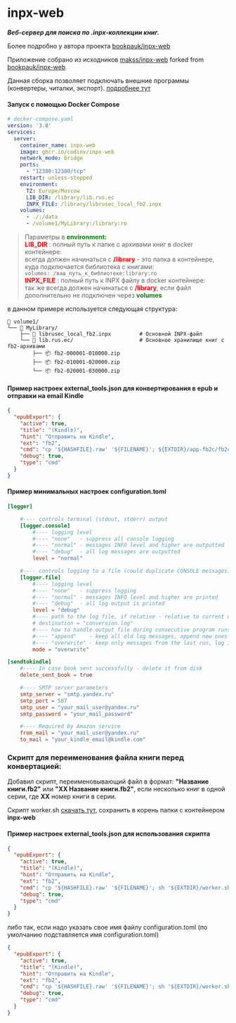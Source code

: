 inpx-web
========

***Веб-сервер для поиска по .inpx-коллекции книг.***

Более подробно у автора проекта [bookpauk/inpx-web](https://github.com/bookpauk/inpx-web)

Приложение собрано из исходников [makss/inpx-web](https://github.com/makss/inpx-web) forked from [bookpauk/inpx-web](https://github.com/bookpauk/inpx-web)

Данная сборка позволяет подключать внешние программы (конвертеры, читалки, экспорт). [подробнее тут](https://github.com/makss/inpx-web/tree/feature_external?tab=readme-ov-file#%D0%BF%D0%BE%D0%B4%D0%BA%D0%BB%D1%8E%D1%87%D0%B5%D0%BD%D0%B8%D0%B5-%D0%B2%D0%BD%D0%B5%D1%88%D0%BD%D0%B8%D1%85-%D0%BF%D1%80%D0%BE%D0%B3%D1%80%D0%B0%D0%BC%D0%BC-%D0%BA%D0%BE%D0%BD%D0%B2%D0%B5%D1%80%D1%82%D0%B5%D1%80%D1%8B-%D1%87%D0%B8%D1%82%D0%B0%D0%BB%D0%BA%D0%B8-%D1%8D%D0%BA%D1%81%D0%BF%D0%BE%D1%80%D1%82)

#### Запуск с помощью Docker Compose

```yml
# docker-compose.yaml
version: '3.8'
services:
  server:
    container_name: inpx-web
    image: ghcr.io/codinv/inpx-web
    network_mode: bridge
    ports:
      - "12380:12380/tcp"
    restart: unless-stopped
    environment:
      TZ: Europe/Moscow
      LIB_DIR: /library/lib.rus.ec
      INPX_FILE: /library/librusec_local_fb2.inpx
    volumes:
      - ./:/data
      - /volume1/MyLibrary:/library:ro
```

> Параметры в **<span style="color:green">environment:</span>** \
<span style="color:red">**LIB_DIR**</span> : полный путь к папке с архивами книг в docker контейнере: \
> всегда должен начинаться с <span style="color:red">**/library**</span> - это папка в контейнере, куда подключается библиотека с книгами: \
`volumes: /ваш_путь_к_библиотеке:library:ro`  \
<span style="color:red">**INPX_FILE**</span> : полный путь к INPX файлу в docker контейнере: \
так же всегда должен начинаться с <span style="color:red">**/library**</span>, если файл дополнительно не подключен через **<span style="color:green">volumes</span>**

в данном примере используется следующая структура:

```
📁 volume1/
└── 📂 MyLibrary/
    ├── 📄 librusec_local_fb2.inpx         # Основной INPX-файл
    └── 📂 lib.rus.ec/                     # Основное хранилище книг c fb2-архивами
        ├── 📦 fb2-000001-010000.zip
        ├── 📦 fb2-010001-020000.zip
        └── 📦 fb2-020001-030000.zip
```

#### Пример настроек external_tools.json для конвертирования в epub и отправки на email Kindle

```json
{
  "epubExport": {
    "active": true,
    "title": "(Kindle)",
    "hint": "Отправить на Kindle",
    "ext": "fb2",
    "cmd": "cp '${HASHFILE}.raw' '${FILENAME}'; ${EXTDIR}/app-fb2c/fb2c -c ${EXTDIR}/app-fb2c/configuration.toml convert --to epub --ow --stk --nodirs '${FILENAME}' '${EXTDIR}/app-export'; mv -f conversion.log '${EXTDIR}/log/'; rm -f ./*",
    "debug": true,
    "type": "cmd"
  }
}
```

#### Пример минимальных настроек configuration.toml

```toml
[logger]

	#---- controls terminal (stdout, stderr) output
	[logger.console]
		#---- logging level
		#---- "none"   - suppress all console logging
		#---- "normal" - messages INFO level and higher are outputted
		#---- "debug"  - all log messages are outputted
		level = "normal"

	#---- controls logging to a file (could duplicate CONSOLE messages)
	[logger.file]
		#---- logging level
		#---- "none"   - suppress logging
		#---- "normal" - messages INFO level and higher are printed
		#---- "debug"  - all log output is printed
		level = "debug"
		#---- path to the log file, if relative - relative to current working directory
		# destination = "conversion.log"
		#---- how to handle output file during consecutive program runs
		#---- "append"    - keep all old log messages, append new ones at the end
		#---- "overwrite" - keep only messages from the last run, log is overwritten
		mode = "overwrite"

[sendtokindle]
	#---- In case book sent successfully - delete it from disk
	delete_sent_book = true

	#---- SMTP server parameters
	smtp_server = "smtp.yandex.ru"
	smtp_port = 587
	smtp_user = "your_mail_user@yandex.ru"
	smtp_password = "your_mail_password"

	#---- Required by Amazon service
	from_mail = "your_mail_user@yandex.ru"
	to_mail = "your_kindle_email@kindle.com"
````

### Скрипт для переименования файла книги перед конвертацией:

Добавил скрипт, переименовывающий файл в формат: **"Название книги.fb2"** или **"ХХ Название книги.fb2"**, если несколько книг в одной серии, где **ХХ** номер книги в серии.

Скрипт worker.sh [скачать тут](https://github.com/codinv/inpx-web/blob/main/build/worker.sh), сохранить в корень папки с контейнером **inpx-web**

#### Пример настроек external_tools.json для использования скрипта

```json
{
  "epubExport": {
    "active": true,
    "title": "(Kindle)",
    "hint": "Отправить на Kindle",
    "ext": "fb2",
    "cmd": "cp '${HASHFILE}.raw' '${FILENAME}'; sh '${EXTDIR}/worker.sh' '${FILENAME}'",
    "debug": true,
    "type": "cmd"
  }
}
```

либо так, если надо указать свое имя файлу configuration.toml (по умолчанию подставляется имя configuration.toml)

```json
{
  "epubExport": {
    "active": true,
    "title": "(Kindle)",
    "hint": "Отправить на Kindle",
    "ext": "fb2",
    "cmd": "cp '${HASHFILE}.raw' '${FILENAME}'; sh '${EXTDIR}/worker.sh' '${FILENAME}' 'my_config.toml'",
    "debug": true,
    "type": "cmd"
  }
}
```